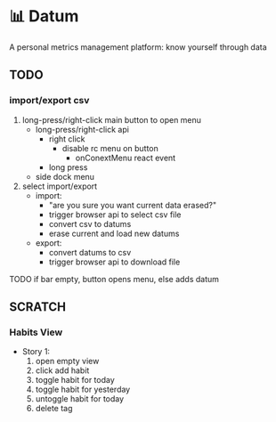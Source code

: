 # 📊 Datum
A personal metrics management platform: know yourself through data

## TODO
### import/export csv
1. long-press/right-click main button to open menu
	* long-press/right-click api
		- right click
			* disable rc menu on button
				- onConextMenu react event
		- long press
	* side dock menu
2. select import/export
	* import:
		- "are you sure you want current data erased?"
		- trigger browser api to select csv file
		- convert csv to datums
		- erase current and load new datums
	* export:
		- convert datums to csv
		- trigger browser api to download file

TODO if bar empty, button opens menu, else adds datum

## SCRATCH
### Habits View
- Story 1:
	1. open empty view
	2. click add habit
	3. toggle habit for today
	4. toggle habit for yesterday
	5. untoggle habit for today
	6. delete tag